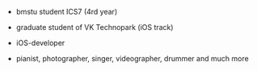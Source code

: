 - bmstu student ICS7 (4rd year) 

- graduate student of VK Technopark (iOS track)  

- iOS-developer

- pianist, photographer, singer, videographer, drummer and much more
